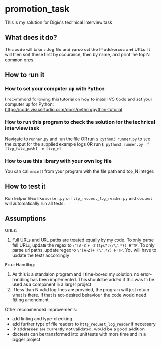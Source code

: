 # promotion_task

This is my solution for Digio's technical interview task

## What does it do?

This code will take a .log file and parse out the IP addresses and URLs. It will then sort these first by occurance, then by name, and print the top N common ones.

## How to run it

### How to set your computer up with Python

I recommend following this tutorial on how to install VS Code and set your computer up for Python: https://code.visualstudio.com/docs/python/python-tutorial

### How to run this program to check the solution for the technical interview task

Navigate to `runner.py` and run the file 
OR run `$ python3 runner.py` to see the output for the supplied example logs
OR run `$ python3 runner.py -f [log_file_path] -n [top_n]`

### How to use this library with your own log file

You can call `main()` from your program with the file path and top_N integer.

## How to test it

Run helper files like `sorter.py` or `http_request_log_reader.py` and `doctest` will automatically run all tests.

## Assumptions

URLS:
1. Full URLs and URL paths are treated equally by my code. To only parse full URLs, update the regex to `\"[A-Z]+ (https?:\/\/.*?) HTTP`. To only parse url paths, update regex to `\"[A-Z]+ (\/.*?) HTTP`. You will have to update the tests accordingly

Error Handling:
1. As this is a standalon program and I time-boxed my solution, no error-handling has been implemented. This should be added if this was to be used as a component in a larger project
2. If less than N valid log lines are provided, the program will just return what is there. If that is not-desired behaviour, the code would need fitting amendment

Other recommended improvements:
- add linting and type-checking
- add further type of file readers to `http_request_log_reader` if necessary
- IP addresses are currently not validated, would be a good addition
- doctests can be transformed into unit tests with more time and in a bigger project